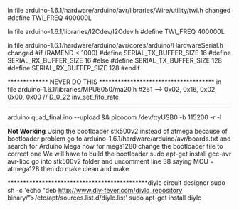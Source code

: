 In file arduino-1.6.1/hardware/arduino/avr/libraries/Wire/utility/twi.h changed 
#define TWI_FREQ 			400000L

In file arduino-1.6.1/libraries/I2Cdev/I2Cdev.h
#define TWI_FREQ            400000L


in file arduino-1.6.1/hardware/arduino/avr/cores/arduino/HardwareSerial.h changed
#if (RAMEND < 1000)
#define SERIAL_TX_BUFFER_SIZE 16
#define SERIAL_RX_BUFFER_SIZE 16
#else
#define SERIAL_TX_BUFFER_SIZE 128
#define SERIAL_RX_BUFFER_SIZE 128
#endif


************* NEVER DO THIS *************************************
in file arduino-1.6.1/libraries/MPU6050/ma20.h
#261 -->    0x02,   0x16,   0x02,   0x00, 0x00                // D_0_22 inv_set_fifo_rate
*****************************************************************


arduino quad_final.ino --upload && picocom /dev/ttyUSB0 -b 115200 -r -l 


****************************Not Working****************************
Using the bootloader stk500v2 instead of atmega because of bootloader problem
go to arduino-1.6.1/hardware/arduino/avr/boards.txt and search for Arduino Mega 
now for mega1280 change the bootloader file to correct one
We will have to build the bootloader
sudo apt-get install gcc-avr avr-libc
go into stk500v2 folder and uncomment line 38 saying MCU = atmega128
then do make clean and make


*********************************************diylc circuit designer
sudo sh -c 'echo "deb http://www.diy-fever.com/diylc_repository binary/">/etc/apt/sources.list.d/diylc.list'
sudo apt-get install diylc
